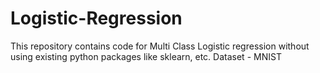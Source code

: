 # Logistic-Regression
This repository contains code for Multi Class Logistic regression without using existing python packages like sklearn, etc.
Dataset - MNIST
